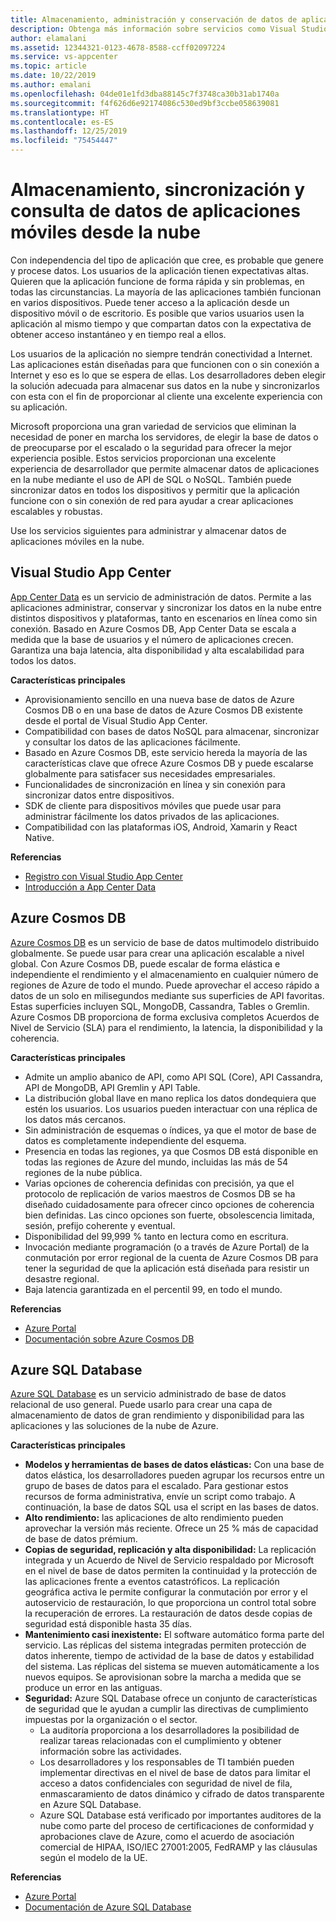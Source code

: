 ```yaml
---
title: Almacenamiento, administración y conservación de datos de aplicaciones en la nube con Visual Studio App Center y servicios de Azure
description: Obtenga más información sobre servicios como Visual Studio App Center, que permiten almacenar, administrar y conservar datos de aplicaciones móviles en la nube.
author: elamalani
ms.assetid: 12344321-0123-4678-8588-ccff02097224
ms.service: vs-appcenter
ms.topic: article
ms.date: 10/22/2019
ms.author: emalani
ms.openlocfilehash: 04de01e1fd3dba88145c7f3748ca30b31ab1740a
ms.sourcegitcommit: f4f626d6e92174086c530ed9bf3ccbe058639081
ms.translationtype: HT
ms.contentlocale: es-ES
ms.lasthandoff: 12/25/2019
ms.locfileid: "75454447"
---
```

# <a name="store-sync-and-query-mobile-application-data-from-the-cloud"></a>Almacenamiento, sincronización y consulta de datos de aplicaciones móviles desde la nube
Con independencia del tipo de aplicación que cree, es probable que genere y procese datos. Los usuarios de la aplicación tienen expectativas altas. Quieren que la aplicación funcione de forma rápida y sin problemas, en todas las circunstancias. La mayoría de las aplicaciones también funcionan en varios dispositivos. Puede tener acceso a la aplicación desde un dispositivo móvil o de escritorio. Es posible que varios usuarios usen la aplicación al mismo tiempo y que compartan datos con la expectativa de obtener acceso instantáneo y en tiempo real a ellos.

Los usuarios de la aplicación no siempre tendrán conectividad a Internet. Las aplicaciones están diseñadas para que funcionen con o sin conexión a Internet y eso es lo que se espera de ellas. Los desarrolladores deben elegir la solución adecuada para almacenar sus datos en la nube y sincronizarlos con esta con el fin de proporcionar al cliente una excelente experiencia con su aplicación.

Microsoft proporciona una gran variedad de servicios que eliminan la necesidad de poner en marcha los servidores, de elegir la base de datos o de preocuparse por el escalado o la seguridad para ofrecer la mejor experiencia posible. Estos servicios proporcionan una excelente experiencia de desarrollador que permite almacenar datos de aplicaciones en la nube mediante el uso de API de SQL o NoSQL. También puede sincronizar datos en todos los dispositivos y permitir que la aplicación funcione con o sin conexión de red para ayudar a crear aplicaciones escalables y robustas.

Use los servicios siguientes para administrar y almacenar datos de aplicaciones móviles en la nube.

## <a name="visual-studio-app-center"></a>Visual Studio App Center
[App Center Data](/appcenter/data/) es un servicio de administración de datos. Permite a las aplicaciones administrar, conservar y sincronizar los datos en la nube entre distintos dispositivos y plataformas, tanto en escenarios en línea como sin conexión. Basado en Azure Cosmos DB, App Center Data se escala a medida que la base de usuarios y el número de aplicaciones crecen. Garantiza una baja latencia, alta disponibilidad y alta escalabilidad para todos los datos.

**Características principales**
- Aprovisionamiento sencillo en una nueva base de datos de Azure Cosmos DB o en una base de datos de Azure Cosmos DB existente desde el portal de Visual Studio App Center.
- Compatibilidad con bases de datos NoSQL para almacenar, sincronizar y consultar los datos de las aplicaciones fácilmente.
- Basado en Azure Cosmos DB, este servicio hereda la mayoría de las características clave que ofrece Azure Cosmos DB y puede escalarse globalmente para satisfacer sus necesidades empresariales.
- Funcionalidades de sincronización en línea y sin conexión para sincronizar datos entre dispositivos.
- SDK de cliente para dispositivos móviles que puede usar para administrar fácilmente los datos privados de las aplicaciones.
- Compatibilidad con las plataformas iOS, Android, Xamarin y React Native.

**Referencias**
- [Registro con Visual Studio App Center](https://appcenter.ms/signup?utm_source=Mobile%20Development%20Docs&utm_medium=Azure&utm_campaign=New%20azure%20docs)
- [Introducción a App Center Data](/appcenter/data/getting-started)

## <a name="azure-cosmos-db"></a>Azure Cosmos DB
[Azure Cosmos DB](https://azure.microsoft.com/services/cosmos-db/) es un servicio de base de datos multimodelo distribuido globalmente. Se puede usar para crear una aplicación escalable a nivel global. Con Azure Cosmos DB, puede escalar de forma elástica e independiente el rendimiento y el almacenamiento en cualquier número de regiones de Azure de todo el mundo. Puede aprovechar el acceso rápido a datos de un solo en milisegundos mediante sus superficies de API favoritas. Estas superficies incluyen SQL, MongoDB, Cassandra, Tables o Gremlin. Azure Cosmos DB proporciona de forma exclusiva completos Acuerdos de Nivel de Servicio (SLA) para el rendimiento, la latencia, la disponibilidad y la coherencia.

**Características principales**
- Admite un amplio abanico de API, como API SQL (Core), API Cassandra, API de MongoDB, API Gremlin y API Table.
- La distribución global llave en mano replica los datos dondequiera que estén los usuarios. Los usuarios pueden interactuar con una réplica de los datos más cercanos.
- Sin administración de esquemas o índices, ya que el motor de base de datos es completamente independiente del esquema.
- Presencia en todas las regiones, ya que Cosmos DB está disponible en todas las regiones de Azure del mundo, incluidas las más de 54 regiones de la nube pública.
- Varias opciones de coherencia definidas con precisión, ya que el protocolo de replicación de varios maestros de Cosmos DB se ha diseñado cuidadosamente para ofrecer cinco opciones de coherencia bien definidas. Las cinco opciones son fuerte, obsolescencia limitada, sesión, prefijo coherente y eventual.
- Disponibilidad del 99,999 % tanto en lectura como en escritura.
- Invocación mediante programación (o a través de Azure Portal) de la conmutación por error regional de la cuenta de Azure Cosmos DB para tener la seguridad de que la aplicación está diseñada para resistir un desastre regional.
- Baja latencia garantizada en el percentil 99, en todo el mundo.

**Referencias**
- [Azure Portal](https://portal.azure.com) 
- [Documentación sobre Azure Cosmos DB](/azure/cosmos-db/introduction)

## <a name="azure-sql-database"></a>Azure SQL Database
 [Azure SQL Database](https://azure.microsoft.com/services/sql-database/) es un servicio administrado de base de datos relacional de uso general. Puede usarlo para crear una capa de almacenamiento de datos de gran rendimiento y disponibilidad para las aplicaciones y las soluciones de la nube de Azure.

**Características principales**
- **Modelos y herramientas de bases de datos elásticas:** Con una base de datos elástica, los desarrolladores pueden agrupar los recursos entre un grupo de bases de datos para el escalado. Para gestionar estos recursos de forma administrativa, envíe un script como trabajo. A continuación, la base de datos SQL usa el script en las bases de datos.
- **Alto rendimiento:** las aplicaciones de alto rendimiento pueden aprovechar la versión más reciente. Ofrece un 25 % más de capacidad de base de datos prémium.
- **Copias de seguridad, replicación y alta disponibilidad:** La replicación integrada y un Acuerdo de Nivel de Servicio respaldado por Microsoft en el nivel de base de datos permiten la continuidad y la protección de las aplicaciones frente a eventos catastróficos. La replicación geográfica activa le permite configurar la conmutación por error y el autoservicio de restauración, lo que proporciona un control total sobre la recuperación de errores. La restauración de datos desde copias de seguridad está disponible hasta 35 días.
- **Mantenimiento casi inexistente:** El software automático forma parte del servicio. Las réplicas del sistema integradas permiten protección de datos inherente, tiempo de actividad de la base de datos y estabilidad del sistema. Las réplicas del sistema se mueven automáticamente a los nuevos equipos. Se aprovisionan sobre la marcha a medida que se produce un error en las antiguas.
- **Seguridad:** Azure SQL Database ofrece un conjunto de características de seguridad que le ayudan a cumplir las directivas de cumplimiento impuestas por la organización o el sector.
    - La auditoría proporciona a los desarrolladores la posibilidad de realizar tareas relacionadas con el cumplimiento y obtener información sobre las actividades.
    - Los desarrolladores y los responsables de TI también pueden implementar directivas en el nivel de base de datos para limitar el acceso a datos confidenciales con seguridad de nivel de fila, enmascaramiento de datos dinámico y cifrado de datos transparente en Azure SQL Database.
    - Azure SQL Database está verificado por importantes auditores de la nube como parte del proceso de certificaciones de conformidad y aprobaciones clave de Azure, como el acuerdo de asociación comercial de HIPAA, ISO/IEC 27001:2005, FedRAMP y las cláusulas según el modelo de la UE.

**Referencias**
- [Azure Portal](https://portal.azure.com) 
- [Documentación de Azure SQL Database](/azure/sql-database/) 

